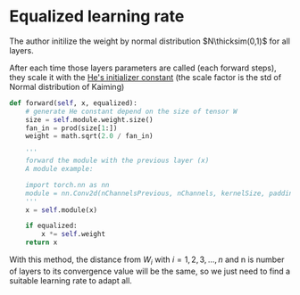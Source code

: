 # Equalized learning rate

The author initilize the weight by normal distribution $N\thicksim(0,1)$ for all layers. 

After each time those layers parameters are called (each forward steps), they scale it with the [He's initializer constant](./../DeepLearning/weightInit.md) (the scale factor is the std of Normal distribution of Kaiming)  

```python
def forward(self, x, equalized):
    # generate He constant depend on the size of tensor W
    size = self.module.weight.size()
    fan_in = prod(size[1:])
    weight = math.sqrt(2.0 / fan_in)

    '''
    forward the module with the previous layer (x)
    A module example:

    import torch.nn as nn
    module = nn.Conv2d(nChannelsPrevious, nChannels, kernelSize, padding=padding, bias=bias) 
    '''
    x = self.module(x)

    if equalized:
        x *= self.weight
    return x
```
<!-- The modern initilization such as He or Xavior will makes some parameters need longer time to be convergence. Because of the different from its position to global minima, we will need different learning rate in different layers to get the global minima for all layers.  -->

With this method, the distance from $W_i$ with $i= 1,2,3,...,n$ and n is number of layers to its convergence value will be the same, so we just need to find a suitable learning rate to adapt all.



